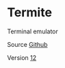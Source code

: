# Termite

Terminal emulator

Source [Github](https://github.com/thestinger/termite)

Version [12](https://github.com/thestinger/termite/releases/tag/v12)
